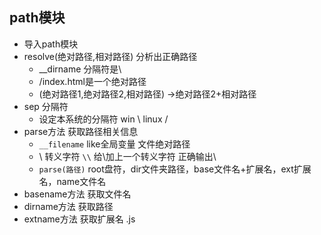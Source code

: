 ## path模块
- 导入path模块
- resolve(绝对路径,相对路径) 分析出正确路径
  - __dirname 分隔符是\ 
  - /index.html是一个绝对路径
  - (绝对路径1,绝对路径2,相对路径) →绝对路径2+相对路径
- sep 分隔符
  - 设定本系统的分隔符 win \ linux /
- parse方法 获取路径相关信息
  - `__filename` like全局变量 文件绝对路径
  - \ 转义字符 `\\` 给\加上一个转义字符 正确输出\
  - `parse(路径)`  root盘符，dir文件夹路径，base文件名+扩展名，ext扩展名，name文件名
- basename方法 获取文件名
- dirname方法 获取路径
- extname方法 获取扩展名 .js
